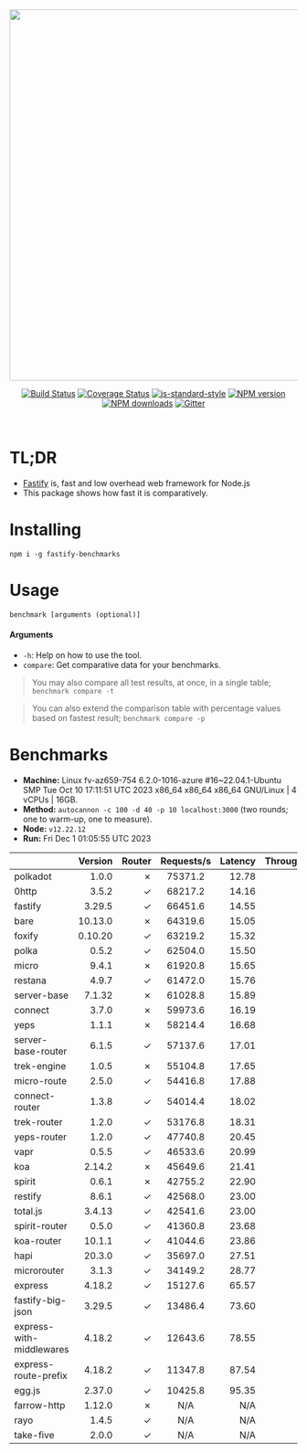 <div align="center">
<img src="https://github.com/fastify/graphics/raw/master/full-logo.png" width="650" height="auto"/>
</div>

<div align="center">

[![Build Status](https://travis-ci.org/fastify/fastify.svg?branch=master)](https://travis-ci.org/fastify/fastify)
[![Coverage Status](https://coveralls.io/repos/github/fastify/fastify/badge.svg?branch=master)](https://coveralls.io/github/fastify/fastify?branch=master)
[![js-standard-style](https://img.shields.io/badge/code%20style-standard-brightgreen.svg?style=flat)](http://standardjs.com/)
[![NPM version](https://img.shields.io/npm/v/fastify.svg?style=flat)](https://www.npmjs.com/package/fastify)
[![NPM downloads](https://img.shields.io/npm/dm/fastify.svg?style=flat)](https://www.npmjs.com/package/fastify) [![Gitter](https://badges.gitter.im/gitterHQ/gitter.svg)](https://gitter.im/fastify)
</div>
<br />

# TL;DR

* [Fastify](https://github.com/fastify/fastify) is, fast and low overhead web framework for Node.js
* This package shows how fast it is comparatively.

# Installing

```
npm i -g fastify-benchmarks
```

# Usage

```
benchmark [arguments (optional)]
```

#### Arguments

* `-h`: Help on how to use the tool.
* `compare`: Get comparative data for your benchmarks.

> You may also compare all test results, at once, in a single table; `benchmark compare -t`

> You can also extend the comparison table with percentage values based on fastest result; `benchmark compare -p`
# Benchmarks
* __Machine:__ Linux fv-az659-754 6.2.0-1016-azure #16~22.04.1-Ubuntu SMP Tue Oct 10 17:11:51 UTC 2023 x86_64 x86_64 x86_64 GNU/Linux | 4 vCPUs | 16GB.
* __Method:__ `autocannon -c 100 -d 40 -p 10 localhost:3000` (two rounds; one to warm-up, one to measure).
* __Node:__ `v12.22.12`
* __Run:__ Fri Dec  1 01:05:55 UTC 2023

|                          | Version | Router | Requests/s | Latency | Throughput/Mb |
| :--                      | --:     | --:    | :-:        | --:     | --:           |
| polkadot                 | 1.0.0   | ✗      | 75371.2    | 12.78   | 13.44         |
| 0http                    | 3.5.2   | ✓      | 68217.2    | 14.16   | 12.17         |
| fastify                  | 3.29.5  | ✓      | 66451.6    | 14.55   | 11.85         |
| bare                     | 10.13.0 | ✗      | 64319.6    | 15.05   | 11.47         |
| foxify                   | 0.10.20 | ✓      | 63219.2    | 15.32   | 10.37         |
| polka                    | 0.5.2   | ✓      | 62504.0    | 15.50   | 11.15         |
| micro                    | 9.4.1   | ✗      | 61920.8    | 15.65   | 11.04         |
| restana                  | 4.9.7   | ✓      | 61472.0    | 15.76   | 10.96         |
| server-base              | 7.1.32  | ✗      | 61028.8    | 15.89   | 10.88         |
| connect                  | 3.7.0   | ✗      | 59973.6    | 16.19   | 10.70         |
| yeps                     | 1.1.1   | ✗      | 58214.4    | 16.68   | 10.38         |
| server-base-router       | 6.1.5   | ✓      | 57137.6    | 17.01   | 10.19         |
| trek-engine              | 1.0.5   | ✗      | 55104.8    | 17.65   | 9.04          |
| micro-route              | 2.5.0   | ✓      | 54416.8    | 17.88   | 9.70          |
| connect-router           | 1.3.8   | ✓      | 54014.4    | 18.02   | 9.63          |
| trek-router              | 1.2.0   | ✓      | 53176.8    | 18.31   | 8.72          |
| yeps-router              | 1.2.0   | ✓      | 47740.8    | 20.45   | 8.51          |
| vapr                     | 0.5.5   | ✓      | 46533.6    | 20.99   | 7.63          |
| koa                      | 2.14.2  | ✗      | 45649.6    | 21.41   | 8.14          |
| spirit                   | 0.6.1   | ✗      | 42755.2    | 22.90   | 7.62          |
| restify                  | 8.6.1   | ✓      | 42568.0    | 23.00   | 7.67          |
| total.js                 | 3.4.13  | ✓      | 42541.6    | 23.00   | 13.02         |
| spirit-router            | 0.5.0   | ✓      | 41360.8    | 23.68   | 7.38          |
| koa-router               | 10.1.1  | ✓      | 41044.6    | 23.86   | 7.32          |
| hapi                     | 20.3.0  | ✓      | 35697.0    | 27.51   | 6.37          |
| microrouter              | 3.1.3   | ✓      | 34149.2    | 28.77   | 6.09          |
| express                  | 4.18.2  | ✓      | 15127.6    | 65.57   | 2.70          |
| fastify-big-json         | 3.29.5  | ✓      | 13486.4    | 73.60   | 155.15        |
| express-with-middlewares | 4.18.2  | ✓      | 12643.6    | 78.55   | 4.85          |
| express-route-prefix     | 4.18.2  | ✓      | 11347.8    | 87.54   | 4.20          |
| egg.js                   | 2.37.0  | ✓      | 10425.8    | 95.35   | 3.67          |
| farrow-http              | 1.12.0  | ✗      | N/A        | N/A     | N/A           |
| rayo                     | 1.4.5   | ✓      | N/A        | N/A     | N/A           |
| take-five                | 2.0.0   | ✓      | N/A        | N/A     | N/A           |

